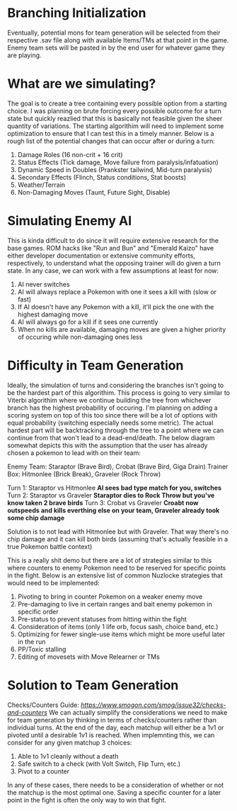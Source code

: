 # Branching Initialization
Eventually, potential mons for team generation will be selected from their respective .sav file along with available Items/TMs at that point in the game. Enemy team sets will be pasted in by the end user for whatever game they are playing.


# What are we simulating?
The goal is to create a tree containing every possible option from a starting choice. I was planning on brute forcing every possible outcome for a turn state but quickly reazlied that this is basically not feasible given the sheer quantity of variations. The starting algorithim will need to implement some optimization to ensure that I can test this in a timely manner. Below is a rough list of the potential changes that can occur after or during a turn:
1. Damage Roles (16 non-crit + 16 crit)
2. Status Effects (Tick damage, Move failure from paralysis/infatuation)
3. Dynamic Speed in Doubles (Prankster tailwind, Mid-turn paralysis)
4. Secondary Effects (Flinch, Status conditions, Stat boosts)
5. Weather/Terrain
6. Non-Damaging Moves (Taunt, Future Sight, Disable)


# Simulating Enemy AI
This is kinda difficult to do since it will require extensive research for the base games. ROM hacks like "Run and Bun" and "Emerald Kaizo" have either developer documentation or extensive community efforts, respectively, to understand what the opposing trainer will do given a turn state. In any case, we can work with a few assumptions at least for now:
1. AI never switches
2. AI will always replace a Pokemon with one it sees a kill with (slow or fast)
3. If AI doesn't have any Pokemon with a kill, it'll pick the one with the highest damaging move
4. AI will always go for a kill if it sees one currently
5. When no kills are available, damaging moves are given a higher priority of occuring while non-damaging ones less


# Difficulty in Team Generation
Ideally, the simulation of turns and considering the branches isn't going to be the hardest part of this algorithim. This process is going to very similar to Viterbi algorithim where we continue building the tree from whichever branch has the highest probability of occuring. I'm planning on adding a scoring system on top of this too since there will be a lot of options with equal probability (switching especially needs some metric). The actual hardest part will be backtracking through the tree to a point where we can continue from that won't lead to a dead-end/death. The below diagram somewhat depicts this with the assumption that the user has already chosen a pokemon to lead with on their team:

Enemy Team: Staraptor (Brave Bird), Crobat (Brave Bird, Giga Drain)
Trainer Box: Hitmonlee (Brick Break), Graveler (Rock Throw)

Turn 1: Staraptor vs Hitmonlee
**AI sees bad type match for you, switches**
Turn 2: Staraptor vs Graveler
**Staraptor dies to Rock Throw but you've know taken 2 brave birds**
Turn 3: Crobat vs Graveler
**Croabt now outspeeds and kills everthing else on your team, Graveler already took some chip damage**

Solution is to not lead with Hitmonlee but with Graveler. That way there's no chip damage and it can kill both birds (assuming that's actually feasible in a true Pokemon battle context)

This is a really shit demo but there are a lot of strategies similar to this where counters to enemy Pokemon need to be reserved for specific points in the fight. Below is an extensive list of common Nuzlocke strategies that would need to be implemented:
1. Pivoting to bring in counter Pokemon on a weaker enemy move
2. Pre-damaging to live in certain ranges and bait enemy pokemon in specific order
3. Pre-status to prevent statuses from hitting within the fight
4. Consideration of items (only 1 life orb, focus sash, choice band, etc.)
5. Optimizing for fewer single-use items which might be more useful later in the run
6. PP/Toxic stalling
7. Editing of movesets with Move Relearner or TMs


# Solution to Team Generation
Checks/Counters Guide: *https://www.smogon.com/smog/issue32/checks-and-counters*
We can actually simplify the considerations we need to make for team generation by thinking in terms of checks/counters rather than individual turns. At the end of the day, each matchup will either be a 1v1 or pivoted until a desirable 1v1 is reached. When implemnting this, we can consider for any given matchup 3 choices:
1. Able to 1v1 cleanly without a death
2. Safe switch to a check (with Volt Switch, Flip Turn, etc.)
3. Pivot to a counter

In any of these cases, there needs to be a consideration of whether or not the matchup is the most optimal one. Saving a specific counter for a later point in the fight is often the only way to win that fight.
